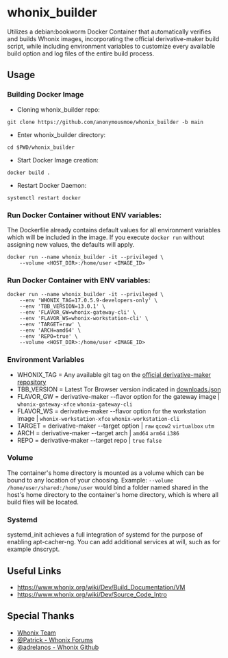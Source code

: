 # whonix_builder
 Utilizes a debian:bookworm Docker Container that automatically verifies and builds Whonix images, incorporating the official derivative-maker build script, while including environment variables to customize every available build option and log files of the entire build process.
 
## Usage

### Building Docker Image
* Cloning whonix_builder repo:
```
git clone https://github.com/anonymousmoe/whonix_builder -b main
```
* Enter whonix_builder directory:
```
cd $PWD/whonix_builder
```
* Start Docker Image creation:
```
docker build .
```
* Restart Docker Daemon:
```
systemctl restart docker
```
### Run Docker Container without ENV variables:
The Dockerfile already contains default values for all environment variables which will be included in the image.
If you execute `docker run` without assigning new values, the defaults will apply.
```
docker run --name whonix_builder -it --privileged \
	--volume <HOST_DIR>:/home/user <IMAGE_ID> 
```
### Run Docker Container with ENV variables:
```
docker run --name whonix_builder -it --privileged \
	--env 'WHONIX_TAG=17.0.5.9-developers-only' \
	--env 'TBB_VERSION=13.0.1' \
	--env 'FLAVOR_GW=whonix-gateway-cli' \
	--env 'FLAVOR_WS=whonix-workstation-cli' \
	--env 'TARGET=raw' \
	--env 'ARCH=amd64' \
	--env 'REPO=true' \
	--volume <HOST_DIR>:/home/user <IMAGE_ID> 
```
### Environment Variables
* WHONIX_TAG = Any available git tag on the [official derivative-maker repository](https://github.com/Whonix/derivative-maker/tags)
* TBB_VERSION = Latest Tor Browser version indicated in [downloads.json]( https://aus1.torproject.org/torbrowser/update_3/release/downloads.json)
* FLAVOR_GW = derivative-maker --flavor option for the gateway image | `whonix-gateway-xfce` `whonix-gateway-cli`
* FLAVOR_WS = derivative-maker --flavor option for the workstation image | `whonix-workstation-xfce` `whonix-workstation-cli`
* TARGET = derivative-maker --target option | `raw` `qcow2` `virtualbox` `utm`
* ARCH = derivative-maker --target arch | `amd64` `arm64` `i386`
* REPO = derivative-maker --target repo | `true` `false`

### Volume
The container's home directory is mounted as a volume which can be bound to any location of your choosing.
Example: `--volume /home/user/shared:/home/user` would bind a folder named shared in the host's home directory
to the container's home directory, which is where all build files will be located.

### Systemd
systemd_init achieves a full integration of systemd for the purpose of enabling apt-cacher-ng.
You can add additional services at will, such as for example dnscrypt.  

## Useful Links
* https://www.whonix.org/wiki/Dev/Build_Documentation/VM
* https://www.whonix.org/wiki/Dev/Source_Code_Intro

## Special Thanks
* [Whonix Team](https://www.whonix.org/)
* [@Patrick - Whonix Forums](https://forums.whonix.org/)
* [@adrelanos - Whonix Github](https://github.com/Whonix/derivative-maker)

